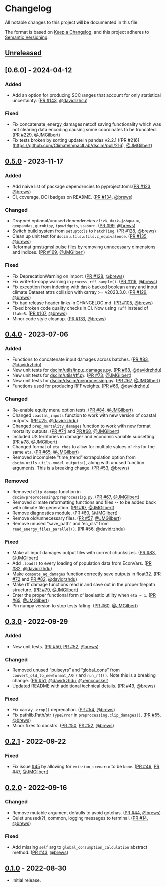 # Changelog
All notable changes to this project will be documented in this file.

The format is based on [Keep a Changelog](https://keepachangelog.com/en/1.1.0/),
and this project adheres to [Semantic Versioning](https://semver.org/spec/v2.0.0.html).

## [Unreleased]

## [0.6.0] - 2024-04-12

### Added

- Add an option for producing SCC ranges that account for only statistical uncertainty. ([PR #143](https://github.com/ClimateImpactLab/dscim/pull/143), [@davidrzhdu](https://github.com/davidrzhdu))

### Fixed

- Fix concatenate_energy_damages netcdf saving functionality which was not clearing data encoding causing some coordinates to be truncated. ([PR #229](https://github.com/ClimateImpactLab/dscim/pull/229), [@JMGilbert](https://github.com/JMGilbert))
- Fix tests broken by sorting update in pandas v2.2.1 ([PR #216] (https://github.com/ClimateImpactLab/dscim/pull/216), [@JMGilbert](https://github.com/JMGilbert))

## [0.5.0] - 2023-11-17

### Added

- Add naive list of package dependencies to pyproject.toml.([PR #123](https://github.com/ClimateImpactLab/dscim/pull/123), [@brews](https://github.com/brews))
- CI, coverage, DOI badges on README. ([PR #134](https://github.com/ClimateImpactLab/dscim/pull/134), [@brews](https://github.com/brews))

### Changed

- Dropped optional/unused dependencies `click`, `dask-jobqueue`, `geopandas`, `gurobipy`, `ipywidgets`, `seaborn`. ([PR #99](https://github.com/ClimateImpactLab/dscim/pull/99), [@brews](https://github.com/brews))
- Switch build system from `setuptools` to `hatchling`. ([PR #128](https://github.com/ClimateImpactLab/dscim/pull/128), [@brews](https://github.com/brews))
- Clean up unit test for `dscim.utils.utils.c_equivalence`. ([PR #135](https://github.com/ClimateImpactLab/dscim/pull/135), [@brews](https://github.com/brews))
- Reformat gmst/gmsl pulse files by removing unnecessary dimensions and indices. ([PR #169](https://github.com/ClimateImpactLab/dscim/pull/169), [@JMGilbert](https://github.com/JMGilbert))

### Fixed

- Fix DeprecationWarning on import. ([PR #128](https://github.com/ClimateImpactLab/dscim/pull/128), [@brews](https://github.com/brews))
- Fix write-to-copy warning in `process_rff_sample()`. ([PR #116](https://github.com/ClimateImpactLab/dscim/pull/116), [@brews](https://github.com/brews))
- Fix exception from indexing with dask-backed boolean array and input climate Dataset attrs collision with xarray >= v2023.3.0. ([PR #129](https://github.com/ClimateImpactLab/dscim/pull/129), [@brews](https://github.com/brews))
- Fix bad release header links in CHANGELOG.md. ([PR #105](https://github.com/ClimateImpactLab/dscim/pull/105), [@brews](https://github.com/brews))
- Fixed broken code quality checks in CI. Now using `ruff` instead of `flake8`. ([PR #107](https://github.com/ClimateImpactLab/dscim/pull/107), [@brews](https://github.com/brews))
- Minor code style cleanup. ([PR #133](https://github.com/ClimateImpactLab/dscim/pull/133), [@brews](https://github.com/brews))

## [0.4.0] - 2023-07-06

### Added

- Functions to concatenate input damages across batches. ([PR #83](https://github.com/ClimateImpactLab/dscim/pull/83), [@davidrzhdu](https://github.com/davidrzhdu))
- New unit tests for [dscim/utils/input_damages.py](https://github.com/ClimateImpactLab/dscim/blob/main/src/dscim/preprocessing/input_damages.py). ([PR #68](https://github.com/ClimateImpactLab/dscim/pull/68), [@davidrzhdu](https://github.com/davidrzhdu))
- New unit tests for [dscim/utils/rff.py](https://github.com/ClimateImpactLab/dscim/blob/main/src/dscim/utils/rff.py). ([PR #73](https://github.com/ClimateImpactLab/dscim/pull/73), [@JMGilbert](https://github.com/JMGilbert))
- New unit tests for [dscim/dscim/preprocessing.py](https://github.com/ClimateImpactLab/dscim/blob/main/src/dscim/preprocessing/preprocessing.py). ([PR #67](https://github.com/ClimateImpactLab/dscim/pull/67), [@JMGilbert](https://github.com/JMGilbert))
- Functions used for producing RFF weights. ([PR #66](https://github.com/ClimateImpactLab/dscim/pull/66), [@davidrzhdu](https://github.com/davidrzhdu))

### Changed

- Re-enable equity menu option tests. ([PR #84](https://github.com/ClimateImpactLab/dscim/pull/84), [@JMGilbert](https://github.com/JMGilbert))
- Changed `coastal_inputs` function to work with new version of coastal outputs. ([PR #75](https://github.com/ClimateImpactLab/dscim/pull/75), [@davidrzhdu](https://github.com/davidrzhdu))
- Changed `prep_mortality_damages` function to work with new format mortality outputs. ([PR #74](https://github.com/ClimateImpactLab/dscim/pull/74) and [PR #68](https://github.com/ClimateImpactLab/dscim/pull/68), [@JMGilbert](https://github.com/JMGilbert))
- Included US territories in damages and economic variable subsetting. ([PR #78](https://github.com/ClimateImpactLab/dscim/pull/78), [@JMGilbert](https://github.com/JMGilbert))
- Changed format of `eta_rhos` to allow for multiple values of `rho` for the same `eta`. ([PR #65](https://github.com/ClimateImpactLab/dscim/pull/65), [@JMGilbert](https://github.com/JMGilbert))
- Removed incomplete "time_trend" extrapolation option from `dscim.utils.utils.model_outputs()`, along with unused function arguments. This is a breaking change. ([PR #53](https://github.com/ClimateImpactLab/dscim/pull/53), [@brews](https://github.com/brews))

### Removed

- Removed `clip_damage` function in `dscim/preprocessing/preprocessing.py`. ([PR #67](https://github.com/ClimateImpactLab/dscim/pull/67), [@JMGilbert](https://github.com/JMGilbert))
- Removed climate reformatting functions and files -- to be added back with climate file generation. ([PR #67](https://github.com/ClimateImpactLab/dscim/pull/67), [@JMGilbert](https://github.com/JMGilbert))
- Remove diagnostics module. ([PR #60](https://github.com/ClimateImpactLab/dscim/pull/60), [@JMGilbert](https://github.com/JMGilbert))
- Remove old/unnecessary files. ([PR #57](https://github.com/ClimateImpactLab/dscim/pull/57), [@JMGilbert](https://github.com/JMGilbert))
- Remove unused “save_path” and “ec_cls” from `read_energy_files_parallel()`. ([PR #56](https://github.com/ClimateImpactLab/dscim/pull/56), [@davidrzhdu](https://github.com/davidrzhdu))

### Fixed

- Make all input damages output files with correct chunksizes. ([PR #83](https://github.com/ClimateImpactLab/dscim/pull/83), [@JMGilbert](https://github.com/JMGilbert))
- Add `.load()` to every loading of population data from EconVars. ([PR #82](https://github.com/ClimateImpactLab/dscim/pull/82), [@davidrzhdu](https://github.com/davidrzhdu))
- Make `compute_ag_damages` function correctly save outputs in float32. ([PR #72](https://github.com/ClimateImpactLab/dscim/pull/72) and [PR #82](https://github.com/ClimateImpactLab/dscim/pull/82), [@davidrzhdu](https://github.com/davidrzhdu))
- Make rff damage functions read in and save out in the proper filepath structure. ([PR #79](https://github.com/ClimateImpactLab/dscim/pull/79), [@JMGilbert](https://github.com/JMGilbert))
- Enter the proper functional form of isoelastic utility when `eta = 1`. ([PR #65](https://github.com/ClimateImpactLab/dscim/pull/65), [@JMGilbert](https://github.com/JMGilbert))
- Pin numpy version to stop tests failing. ([PR #60](https://github.com/ClimateImpactLab/dscim/pull/60), [@JMGilbert](https://github.com/JMGilbert))


## [0.3.0] - 2022-09-29

### Added

- New unit tests. ([PR #50](https://github.com/ClimateImpactLab/dscim/pull/50), [PR #52](https://github.com/ClimateImpactLab/dscim/pull/52), [@brews](https://github.com/brews))

### Changed

- Removed unused “pulseyrs” and “global_cons” from `convert_old_to_newformat_AR()` and `run_rff()`. Note this is a breaking change. ([PR #51](https://github.com/ClimateImpactLab/dscim/pull/51), [@davidrzhdu](https://github.com/davidrzhdu), [@kemccusker](https://github.com/kemccusker))
- Updated README with additional technical details. ([PR #49](https://github.com/ClimateImpactLab/dscim/pull/49), [@brews](https://github.com/brews))

### Fixed

- Fix xarray `.drop()` deprecation. ([PR #54](https://github.com/ClimateImpactLab/dscim/pull/54), [@brews](https://github.com/brews))
- Fix pathlib.Path/str `TypeError` in `preprocessing.clip_damages()`. ([PR #55](https://github.com/ClimateImpactLab/dscim/pull/55), [@brews](https://github.com/brews))
- Minor fixes to docstrs. ([PR #50](https://github.com/ClimateImpactLab/dscim/pull/50), [PR #52](https://github.com/ClimateImpactLab/dscim/pull/52), [@brews](https://github.com/brews))


## [0.2.1] - 2022-09-22

### Fixed

- Fix issue [#45](https://github.com/ClimateImpactLab/dscim/issues/45) by allowing for `emission_scenario` to be `None`. ([PR #46](https://github.com/ClimateImpactLab/dscim/pull/46), [PR #47](https://github.com/ClimateImpactLab/dscim/pull/47), [@JMGilbert](https://github.com/JMGilbert))

## [0.2.0] - 2022-09-16

### Changed

- Remove mutable argument defaults to avoid gotchas. ([PR #44](https://github.com/ClimateImpactLab/dscim/pull/44), [@brews](https://github.com/brews))
- Quiet unused(?), common, logging messages to terminal. ([PR #14](https://github.com/ClimateImpactLab/dscim/pull/14), [@brews](https://github.com/brews))

### Fixed

- Add missing `self` arg to `global_consumption_calculation` abstract method. ([PR #43](https://github.com/ClimateImpactLab/dscim/pull/43), [@brews](https://github.com/brews))

## [0.1.0] - 2022-08-30

- Initial release.

[unreleased]: https://github.com/climateimpactlab/dscim/compare/v0.5.0...HEAD
[0.5.0]: https://github.com/climateimpactlab/dscim/compare/v0.4.0...v0.5.0
[0.4.0]: https://github.com/climateimpactlab/dscim/compare/v0.3.0...v0.4.0
[0.3.0]: https://github.com/climateimpactlab/dscim/compare/v0.2.1...v0.3.0
[0.2.1]: https://github.com/climateimpactlab/dscim/compare/v0.2.0...v0.2.1
[0.2.0]: https://github.com/climateimpactlab/dscim/compare/v0.1.0...v0.2.0
[0.1.0]: https://github.com/climateimpactlab/dscim/releases/tag/v0.1.0
